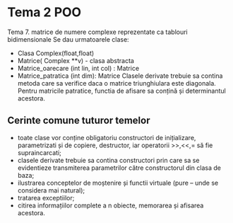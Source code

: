 # Tema 2 POO

Tema 7. matrice de numere complexe reprezentate ca tablouri bidimensionale Se dau urmatoarele clase:

- Clasa Complex(float,float)
- Matrice( Complex \*\*v) - clasa abstracta
- Matrice_oarecare (int lin, int col) : Matrice
- Matrice_patratica (int dim): Matrice
Clasele derivate trebuie sa contina metoda care sa verifice daca o matrice triunghiulara este diagonala. Pentru matricile patratice, functia de afisare sa conțină și determinantul acestora.

## Cerinte comune tuturor temelor

- toate clase vor conține obligatoriu constructori de inițializare, parametrizati și de copiere, destructor, iar operatorii >>,<<,= să fie supraincarcati;
- clasele derivate trebuie sa contina constructori prin care sa se evidentieze transmiterea parametrilor către constructorul din clasa de baza;
- ilustrarea conceptelor de moștenire și functii virtuale (pure – unde se considera mai natural);
- tratarea exceptiilor;
- citirea informațiilor complete a n obiecte, memorarea și afisarea acestora.

